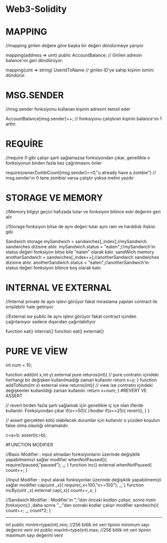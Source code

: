 # Web3-Solidity

# MAPPING
//mapping girilen değere göre başka bir değeri döndürmeye yarıyor

mapping(address => uint)  public AccountBalance; // Girilen adresin balance'ını geri döndürüyor. 

mapping(uint => string) UserIdToName // girilen ID'ye sahip kişinin ismini döndürür.

# MSG.SENDER
//msg.sender fonksiyonu kullanan kişinin adresini temsil eder

AccountBalance[msg.sender]++; // fonksiyonu çalıştıran kişinin balance'ını 1 arttır.



# REQUİRE
//require if gibi çalışır şartı sağlamazsa fonksiyondan çıkar, genellikle o fonksiyonun birden fazla kez çağrılmasını önler

require(ownerZombiCount[msg.sender]==0,"u already have a zombie") // msg.sender'ın 0 tane zombisi varsa çalıştır yoksa metini yazdır.

# STORAGE VE MEMORY
//Memory bilgiyi geçici hafızada tutar ve fonksiyon bitince eski değerini geri alır

//Storage fonksiyon bitse de aynı değeri tutar aynı ram ve harddisk ilişkisi gibi 

Sandwich storage mySandwich = sandwiches[_index];//mySandwich sandwiches dizisine atılır.
mySandwich.status = "eaten";//mySandwich'in status değeri fonksiyon bitse bile "eaten" olarak kalır.
sandWich memory anotherSandwich = sandwiches[_index++];//anotherSandwich sandwiches dizisine atılır.
anotherSandwich.status = "eaten";//anotherSandwich'in status değeri fonksiyon bitince boş olarak kalır.



# INTERNAL VE EXTERNAL
//Internal private ile aynı işlevi görüyor fakat miraslama yapılan contract ile erişilebilir hale getiriyor

//External ise public ile aynı işlevi görüyor fakat contract içinden çağrılamıyor sadece dışarıdan çağırılabiliyor

function eat() internal{}
function eat() external{}


# PURE VE VİEW
int num = 10;

function add(int x,int y) external pure returns(int){ // pure contratın içindeki herhangi bir değişken kullanılmadığı zaman kullanılır
	return x+y;
}
function addToNum(int x) external view returns(int){ // view ise contratın içindeki değişkenler kullanıldığı zaman kullanılır.
	return x+num;
}
#REVERT VE ASSERT

// revert birden fazla şartı sağlamak için genellikle iç içe olan iflerde kullanılır. Fonksiyondan çıkar
if(x<=50){
  //kodlar
  if(x==25){
    revert();
  }	
}

// assert gerçekten kötü olabilecek durumlar için kullanılır o yüzden koşulun false olma olasılığı olmamalıdır.

c=a+b;
assert(c>b);

#FUNCTION MODIFIER

//Basic Modifier : input almadan fonksiyonların üzerinde değişiklik yapabilmemizi sağlar
modifier whenNotPaused(){
   require(!paused,"paused");
   _;
}
function inc() external whenNotPaused{
   count++;
}

//Input Modifier : input alarak fonksiyonlar üzerinde değişiklik yapabilmemizi sağlar
modifier cap(uint _x){
   require(_x<100,"x>=100");
   _;
}
function incBy(uint _x) external cap(_x){
   count+=_x;
}

//Sandwich Modifier : Modifier'ın "_;"dan önceki kodları çalışır, sonra main fonksiyon(_;) ,daha sonra "_;"dan sonraki kodlar çalışır
modifier sandwich(){
   count++;
   _;
   count*2;
}

*****************************************************************************************************************

int public minInt=type(int).min; //256 bitlik int veri tipinin minimum sayı değerini verir
int public maxInt=type(int).max; //256 bitlik int veri tipinin maximum sayı değerini verir
